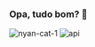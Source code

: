 ### Opa, tudo bom? 👋

![nyan-cat-1](https://github.com/LukasEDuu/LukasEDuu/assets/132484440/d78c99d8-6b61-4324-9f70-50514780d184)
![api](https://github.com/LukasEDuu/LukasEDuu/assets/132484440/37201098-d6ac-48ac-8b6c-f7426a1f55f6)
